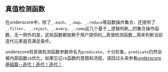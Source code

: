 ## 真值检测函数
在underscore中，除了`_.each`、`_.map`、`_.reduce`等函数操作集合，还提供了`_.filter`、 `_.reject`、`_.every`、`_.some`这几个基于__逻辑判断__的集合操作函数，无一例外的是，这些函数都依赖于用户提供的__真值检测函数__用来判断当前迭代元素是否满足条件。

underscore将真值检测函数参数命名为`predicate`，十分形象，`predicate`仍然会被内部函数`cb`优化，如果忘记`cb`函数的意图和流程，请回过头来参看[underscore基础篇--迭代！迭代！迭代！](base/迭代！迭代！迭代！.md)

